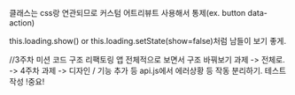 클래스는 css랑 연관되므로 커스텀 어트리뷰트 사용해서 통제(ex. button data-action)

this.loading.show() or this.loading.setState(show=false)처럼 남들이 보기 좋게.

//3주차 미션
코드 구조 리팩토링
앱 전체적으로 보면서 구조 바꿔보기
과제 -> 전체로. -> 4주차 과제 -> 디자인 / 기능 추가 등
api.js에서 에러상황 등 작동 분리하기.
테스트 작성 !중요!